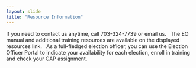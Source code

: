 ```yaml
---
layout: slide
title: "Resource Information"
---
```


If you need to contact us anytime, call 703-324-7739 or email us.
 
The EO manual and additional training resources are available on the displayed resources link.
 
As a full-fledged election officer, you can use the Election Officer Portal to indicate your availability for each election, enroll in training and check your CAP assignment.


















